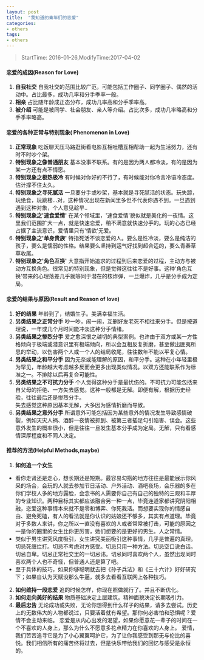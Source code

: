 ```yaml
---
layout: post
title:  "我知道的青年们的恋爱"
categories:
- others
tags:
- others
---
```


> StartTime: 2016-01-26,ModifyTime:2017-04-02

<!---more--->

#### 恋爱的成因(Reason for Love)
1. **自我社交**
自我社交的范围比较广范，可能包括工作圈子、同学圈子、偶然的活动中。占比最多，成功几率和分手季率一般。
2. **相亲**
占比随年龄成正态分布，成功几率高和分手季率高。
3. **被介绍**
可能是被同学、社会朋友、亲人等介绍。占比次多，成功几率略高和分手季率略高。

#### 恋爱的各种正常与特别现象( Phenomenon in Love)
1. **正常现象**
吃饭聊天压马路逛街看电影互相吐槽互相帮助一起为生活努力，还有时不时吵个架。
2. **特别现象之像普通朋友**
基本没事不联系。有的是因为两人都冷淡，有的是因为某一方还有点不情愿。
3. **特别现象之极热极冷**
有时候对你好的不行了，有时候能对你冷言冷语冷态度。估计撑不住太久。
4. **特别现象之寻死腻活**
一旦要分手或吵架，基本就是寻死腻活的状态。玩失踪，玩绝食，玩跳楼...对，这种情况出现在新闻里多但不代表你遇不到。一旦遇到遇到这种对象，个人意见趁早..
5. **特别现象之'速食爱情'**
在某个领域里，'速食爱情'貌似就是美化的一夜情。这里我们范围扩大一点，就是快速恋爱，稍不满意就快速分手的。玩的心态已经占据了主流意识，爱情里只有'情欲'无爱。
6. **特别现象之'单身贵族'**
特指死活不谈恋爱的人。要么是性冷淡，要么是纯洁的孩子，要么是懦弱的性格。结果要么坚持到运气好找到超合适的，要么青春草草收尾。
7. **特别现象之'角色互换'**
大意指开始追求的过程到后来恋爱的过程，主动方与被动方互换角色。很常见的特别现象，但是觉得这往往不是好事。这种'角色互换'带来的心理落差几乎就等同于潜在的核炸弹，一旦爆炸，几乎是分手成为定局。
#### 恋爱的结果与原因(Result and Reason of love)
1. **好的结果**
年龄到了，结婚生子。美满幸福生活。
2. **另类结果之正常分手**
吵一吵，闹一闹，互删好友老死不相往来分手。但是按道理说，一年或几个月时间能冲淡这种分手情绪。
3. **另类结果之惨烈分手**
爱之愈深恨之越切的典型案例。也许由于双方或某一方性格倾向于极端或潜意识里有极端倾向，所以会互相反复折磨，甚至做出匪夷所思的举动，以伤害两个人或一个人的结局收尾，往往数年不能以平复心情。
4. **另类结果之和平分手**
因为无奈或能理解的原因，和平分手。这种在小年轻里极为罕见，年龄越大考虑越多反而会更多出现类似情况。以双方还能联系作为标准之一。不排除以后再复合可能性。
5. **另类结果之不可抗力分手**
个人觉得这种分手是最忧伤的。不可抗力可能包括来自父母的拒绝、一方失去感觉。这种一般都是无解。即便有解，根据历史经验，往往最后还是惨烈分手。  
失去感觉这种原因基本无解，大多因为感情折磨而导致。
6. **另类结果之意外分手**
所谓意外可能包括因为某些意外的情况发生导致感情破裂，例如天灾人祸、酒醉一夜情被抓到、被第三者插足勾引陷害、误会。这些意外发生的概率很小，但是往往一旦发生基本分手成为定局。无解，只有看感情深厚程度和不同人决定。

#### 推荐的方法(Helpful Methods,maybe)
1. **如何追一个女生**
+ 看你走肾还是走心，想长期还是短期。最容易勾搭的地方往往是最能展示你风采的场合，会玩的人就去参加节日活动、户外活动、酒吧夜场，会乐器的多在你们学校人多的地方露脸，会念书的人需要你自己有自己的独特的三观和丰厚的专业知识。两种目标其实都应该融合另一种一点，毕竟连道家都讲究阴阳相融，恋爱这种事情本来就不是零和博弈、你死我活。而想要实现你的情感自由、避免死磕，有人的看法就是你认识的姑娘还不够多，其实有点道理。毕竟对于多数人来讲，你之所以一直没有喜欢的人或者常常被打击，可能的原因之一是你的圈里的女生比你更厉害，她们想要的是更好的男生。人之常情。    
+ 类似于男生讲究风度吸引，女生讲究美丽吸引这种事情，几乎是普遍的真理。切忌死缠烂打。切忌不考虑对方感受。切忌只用一种方法。切忌空口说白话。切忌自卑。切忌正常社交里的一切忌讳。切忌同时喜欢两个人，虽然出现同时喜欢两个人也不奇怪，但普通人还是算了吧。  
+ 至于具体的技巧，如果你够聪明就去把《孙子兵法》和《三十六计》好好研究下；如果自认为天赋没那么牛逼，就多去看看互联网上各种技巧。
2. **如何维持一段恋爱**
追的时候怎样，你现在照做就行了。并且不断优化。
3. **如何走向美好的结果**
物质基础决定上层建筑。精神面貌决定长期吸引力。
4. **最后忠告**
无论成功或失败，无论你想得到什么样子的结果，请多去尝试。历史上的无数伟大的人物都说过，只要活着就有希望。那你何必害怕和恐惧呢？爱情不会主动来临。
恋爱是从内心出发的渴望，如果你愿意花一辈子的时间在一个不喜欢的人身上，那么为什么不愿意多花点精力在你喜欢的人身上。
爱情，我们苦苦追寻它是为了小心翼翼呵护它，为了让你我感受到那无与伦比的喜悦。我们相信所有的痛苦终将过去，但是快乐带给我们的回忆与感受是永恒的。
